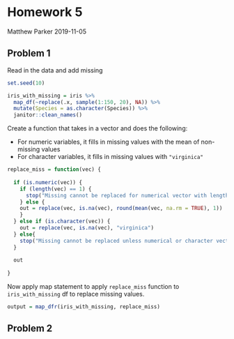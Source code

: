 Homework 5
================
Matthew Parker
2019-11-05

## Problem 1

Read in the data and add missing

``` r
set.seed(10)

iris_with_missing = iris %>% 
  map_df(~replace(.x, sample(1:150, 20), NA)) %>%
  mutate(Species = as.character(Species)) %>% 
  janitor::clean_names()
```

Create a function that takes in a vector and does the following:

  - For numeric variables, it fills in missing values with the mean of
    non-missing values
  - For character variables, it fills in missing values with
    `"virginica"`

<!-- end list -->

``` r
replace_miss = function(vec) {
  
  if (is.numeric(vec)) {
    if (length(vec) == 1) {
      stop("Missing cannot be replaced for numerical vector with length 1")
    } else {
    out = replace(vec, is.na(vec), round(mean(vec, na.rm = TRUE), 1))
    }
  } else if (is.character(vec)) {
    out = replace(vec, is.na(vec), "virginica")
  } else{
    stop("Missing cannot be replaced unless numerical or character vector")
  }
  
  out
  
}
```

Now apply map statement to apply `replace_miss` function to
`iris_with_missing` df to replace missing values.

``` r
output = map_dfr(iris_with_missing, replace_miss)
```

## Problem 2
